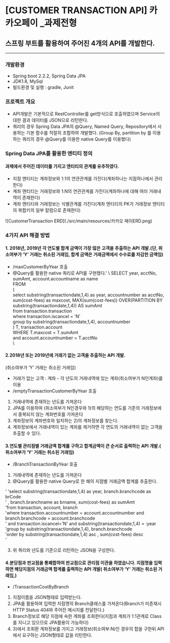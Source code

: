 # [CUSTOMER TRANSACTION API] 카카오페이 _과제전형
## 스프링 부트를 활용하여 주어진 4개의 API를 개발한다.
-------------------------------------------------
### 개발환경
  - Spring boot 2.2.2, Spring Data JPA
  - JDK1.8, MySql
  - 빌드환경 및 실행 : gradle, Junit  

### 프로젝트 개요
  - API개발은 기본적으로 RestController를 get방식으로 호출하였으며 Service의 대한 결과 데이터를 JSON으로 리턴한다.
  - 쿼리의 경우 Spring Data JPA의 @Query, Named Query, Repository에서 사용하는 기본 함수를 적절히 조합하여 개발했다.
    (Group By, partition by 를 이용하는 쿼리의 경우 @Query를 이용한 native Query를 이용했다)
   
### Spring Data JPA를 활용한 엔티티 정의
#### 과제에서 주어진 데이터를 가지고 엔티티의 관계를 유추하였다.
- 지점 엔티티는 계좌정보와 1:1의 연관관계를 가진다(계좌하나는 지점하나에서 관리한다)
- 계좌 엔티티는 거래정보와 1:N의 연관관계를 가진다(계좌하나에 대해 여러 거래내역이 존재한다)
- 계좌 엔티티와 거래정보는 식별관계를 가진다(계좌 엔티티의 PK가 거래정보 엔티티의 복합키의 일부 칼럼으로 존재한다)  
 
![CustomerTransaction ERD](./src/main/resources/카카오 페이ERD.png)

### 4가지 API 해결 방법
#### 1. 2018년, 2019년 각 연도별 합계 금액이 가장 많은 고객을 추출하는 API 개발.(단, 취소여부가 ‘Y’ 거래는 취소된 거래임, 합계 금액은 거래금액에서 수수료를 차감한 금액임)
- /maxCustomerByYear 호출
- @Query를 활용한 native 쿼리로 API를 구현했다.\'
\\	SELECT  year, acctNo, sumAmt, account.accountname as name  
	FROM  
		(  
			select substring(transactiondate,1,4) as year, accountnumber as acctNo, sum(cost-fees) as maxcost,   					MAX(sum(cost-fees)) OVER(PARTITION BY substring(transactiondate,1,4)) AS sumAmt  
			from transaction.transaction  
			where transaction.iscancel = 'N'   
			group by substring(transactiondate,1,4), accountnumber   
		) T, transaction.account  
	WHERE   T.maxcost = T.sumAmt  
			and account.accountnumber = T.acctNo  	
\\
 
#### 2.2018년 또는 2019년에 거래가 없는 고객을 추출하는 API 개발.
(취소여부가 ‘Y’ 거래는 취소된 거래임)
- 거래가 없는 고객 : 계좌 - 각 년도의 거래내역에 있는 계좌(취소여부가 N인계좌)를 이용
- /emptyTransactionCustomerByYear 호출

1) 거래내역에 존재하는 년도를 가져온다
2) JPA를 이용하여 (취소여부가 N인경우와 1)의 해당하는 연도를 기준의 거래정보에서 중복되지 않는 계좌번호를 가져온다
3) 계좌정보의 계좌번호와 일치하는 2)의 계좌정보를 찾는다.
4) 계좌정보에서 거래내역이 있는 계좌를 제거하면 각 연도의 거래내역이 없는 고객을 추출할 수 있다.
   
#### 3.연도별 관리점별 거래금액 합계를 구하고 합계금액이 큰 순서로 출력하는 API 개발.( 취소여부가 ‘Y’ 거래는 취소된 거래임)
- /BranchTransactionByYear 호출

1) 거래내역에 존재하는 년도를 가져온다
2) @Query를 활용한 native Query로 한 해의 지점별 거래금액 합계를 추출한다.

\'
\'select substring(transactiondate,1,4) as year, branch.branchcode as brCode  
\'  		, branch.branchname as brname, sum(cost-fees) as sumAmt  
\'from transaction, account, branch  
\'where transaction.accountnumber = account.accountnumber and branch.branchcode = account.branchcode  
\'		and transaction.iscancel='N' and substring(transactiondate,1,4) = :year  
\'group by substring(transactiondate,1,4), branch.branchcode  
\'order by substring(transactiondate,1,4) asc , sum(cost-fees) desc  
\'

3) 위 쿼리와 년도를 기준으로 리턴하는 JSON을 구성한다.
   
#### 4.분당점과 판교점을 통폐합하여 판교점으로 관리점 이관을 하였습니다. 지점명을 입력하면 해당지점의 거래금액 합계를 출력하는 API 개발( 취소여부가 ‘Y’ 거래는 취소된 거래임,)
- /TransactionCostByBranch

1) 지점이름을 JSON형태로 입력받는다.
2) JPA를 활용하여 입력한 지점명의 Branch클래스를 가져온다(Branch가 미존재시 HTTP Status 404와 주어진 메시지를 전달한다.) 
3) Branch정보로 해당 지점에 속한 계좌를 조회한다(지점과 계좌가 1:1관계로 Class를 지니고 있으므로 JPA활용이 가능하다)
4) 3)에서 조회환 계좌정보를 가지고 거래정보(취소여부:N)인 경우의 합을 구한뒤 API에서 요구하는 JSON형태로 값을 리턴한다.

 
